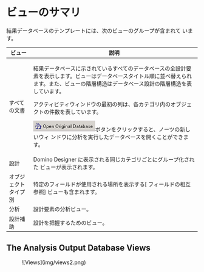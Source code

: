 # ビューのサマリ

結果データベースのテンプレートには、次のビューのグループが含まれて います。

| ビュー | 説明 |
| --- | --- |
| すべての文書 | <p>結果データベースに示されているすべてのデータベースの全設計要 素を表示します。ビューはデータベースタイトル順に並べ替えられ ます。また、ビューの階層構造はデータベース設計の階層構造を表 しています。</p><p>アクティビティウィンドウの最初の列は、各カテゴリ内のオブジェ クトの件数を表しています。</p><p>![Open Database](img/views.png)ボタンをクリックすると、ノーツの新しいウィ ンドウに分析を実行したデータベースを開くことができます。</p>
| 設計 | Domino Designer に表示される同じカテゴリごとにグループ化された ビューが表示されます。 |
| オブジェクトタイプ別 | 特定のフィールドが使用される場所を表示する[ フィールドの相互参照] ビューも含まれます。 |
| 分析 | 設計要素の分析ビュー。 |
| 設計補助 | 設計を把握するためのビュー。 |

## The Analysis Output Database Views
<figure markdown="1">
  ![Views](img/views2.png)
</figure>